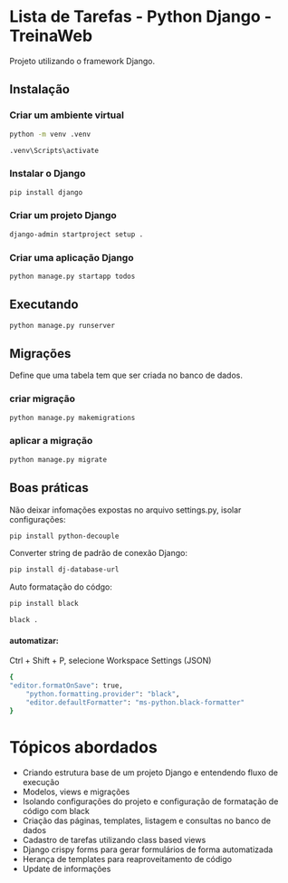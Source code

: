 # Lista de Tarefas - Python Django - TreinaWeb
Projeto utilizando o framework Django.

## Instalação

### Criar um ambiente virtual
```bash
python -m venv .venv

.venv\Scripts\activate
```

### Instalar o Django
```bash
pip install django
```

### Criar um projeto Django
```bash
django-admin startproject setup .
```

### Criar uma aplicação Django
```bash
python manage.py startapp todos
```

## Executando 
```bash
python manage.py runserver
```

## Migrações
Define que uma tabela tem que ser criada no banco de dados.

### criar migração
```bash
python manage.py makemigrations
```

### aplicar a migração
```bash
python manage.py migrate
```

## Boas práticas
Não deixar infomações expostas no arquivo settings.py, isolar configurações: 
```bash
pip install python-decouple
```

Converter string de padrão de conexão Django:
```bash
pip install dj-database-url
```

Auto formatação do códgo: 
```bash
pip install black

black .
```

#### automatizar: 

Ctrl + Shift + P, selecione Workspace Settings (JSON)
```bash
{ 
"editor.formatOnSave": true,
    "python.formatting.provider": "black",
    "editor.defaultFormatter": "ms-python.black-formatter"
}
```


# Tópicos abordados
- Criando estrutura base de um projeto Django e entendendo fluxo de execução
- Modelos, views e migrações
- Isolando configurações do projeto e configuração de formatação de código com black
- Criação das páginas, templates, listagem e consultas no banco de dados
- Cadastro de tarefas utilizando class based views
- Django crispy forms para gerar formulários de forma automatizada
- Herança de templates para reaproveitamento de código
- Update de informações
